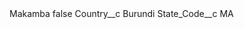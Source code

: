 <?xml version="1.0" encoding="UTF-8"?>
<CustomMetadata xmlns="http://soap.sforce.com/2006/04/metadata" xmlns:xsi="http://www.w3.org/2001/XMLSchema-instance" xmlns:xsd="http://www.w3.org/2001/XMLSchema">
    <label>Makamba</label>
    <protected>false</protected>
    <values>
        <field>Country__c</field>
        <value xsi:type="xsd:string">Burundi</value>
    </values>
    <values>
        <field>State_Code__c</field>
        <value xsi:type="xsd:string">MA</value>
    </values>
</CustomMetadata>
